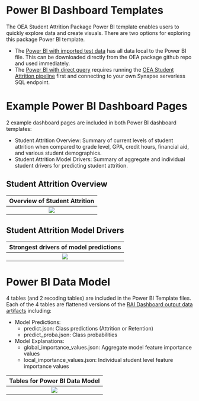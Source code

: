 # Power BI Dashboard Templates

The OEA Student Attrition Package Power BI template enables users to quickly explore data and create visuals. There are two options for exploring this package Power BI template.

* The [Power BI with imported test data](https://github.com/microsoft/OpenEduAnalytics/blob/7fa354f84a4c96725967c3f7ece531f63366dc86/packages/package_catalog/Student_Attrition/powerbi/dashboards/Student%20Attrition%20v0.1%20Import.pbix) has all data local to the Power BI file. This can be downloaded directly from the OEA package github repo and used immediately.
* The [Power BI with direct query](https://github.com/microsoft/OpenEduAnalytics/blob/7fa354f84a4c96725967c3f7ece531f63366dc86/packages/package_catalog/Student_Attrition/powerbi/dashboards/Student%20Attrition%20v0.1%20Direct%20Query.pbix) requires running the [OEA Student Attrition pipeline](https://github.com/microsoft/OpenEduAnalytics/tree/7fa354f84a4c96725967c3f7ece531f63366dc86/packages/package_catalog/Student_Attrition/pipeline) first and connecting to your own Synapse serverless SQL endpoint.

# Example Power BI Dashboard Pages

2 example dashboard pages are included in both Power BI dashboard templates:
* Student Attrition Overview: Summary of current levels of student attrition when compared to grade level, GPA, credit hours, financial aid, and various student demographics.
* Student Attrition Model Drivers: Summary of aggregate and individual student drivers for predicting student attrition.

## Student Attrition Overview

| Overview of Student Attrition |
| :-------------------------:|
| ![](https://github.com/microsoft/OpenEduAnalytics/blob/a60b66be72e896272e947255ccb5303668684754/packages/package_catalog/Student_Attrition/docs/images/PBI_attrition_overview.png) |

## Student Attrition Model Drivers

| Strongest drivers of model predictions | 
|:-------------------------:|
| ![](https://github.com/microsoft/OpenEduAnalytics/blob/a60b66be72e896272e947255ccb5303668684754/packages/package_catalog/Student_Attrition/docs/images/PBI_attrition_drivers.png) |

# Power BI Data Model

4 tables (and 2 recoding tables) are included in the Power BI Template files. Each of the 4 tables are flattened versions of the [RAI Dashboard output data artifacts](https://github.com/microsoft/OpenEduAnalytics/tree/7fa354f84a4c96725967c3f7ece531f63366dc86/packages/package_catalog/Student_Attrition/data#data-dictionary-rai-dashboard-outputs) including:

* Model Predictions:
   * predict.json: Class predictions (Attrition or Retention)
   * predict_proba.json: Class probabilities
* Model Explanations:
   * global_importance_values.json: Aggregate model feature importance values
   * local_importance_values.json: Individual student level feature importance values

| Tables for Power BI Data Model | 
|:-------------------------:|
| ![](https://github.com/microsoft/OpenEduAnalytics/blob/7fa354f84a4c96725967c3f7ece531f63366dc86/packages/package_catalog/Student_Attrition/docs/images/PBI_data_model.png) |


